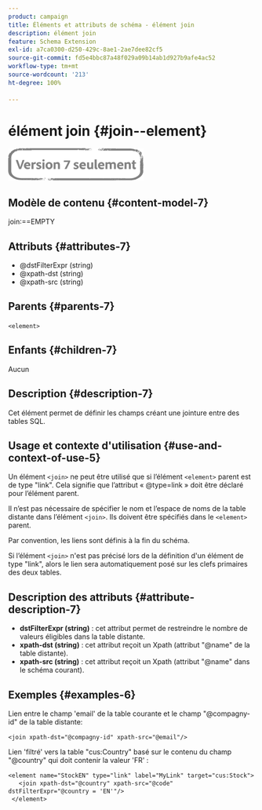 ```yaml
---
product: campaign
title: Éléments et attributs de schéma - élément join
description: élément join
feature: Schema Extension
exl-id: a7ca0300-d250-429c-8ae1-2ae7dee82cf5
source-git-commit: fd5e4bbc87a48f029a09b14ab1d927b9afe4ac52
workflow-type: tm+mt
source-wordcount: '213'
ht-degree: 100%

---
```


# élément join {#join--element}

![](../../../assets/v7-only.svg)

## Modèle de contenu {#content-model-7}

join:==EMPTY

## Attributs {#attributes-7}

* @dstFilterExpr (string)
* @xpath-dst (string)
* @xpath-src (string)

## Parents {#parents-7}

`<element>`

## Enfants {#children-7}

Aucun

## Description {#description-7}

Cet élément permet de définir les champs créant une jointure entre des tables SQL.

## Usage et contexte d&#39;utilisation {#use-and-context-of-use-5}

Un  élément `<join>` ne peut être utilisé que si l’élément `<element>` parent est de type &quot;link&quot;. Cela signifie que l’attribut « @type=link » doit être déclaré pour l’élément parent.

Il n’est pas nécessaire de spécifier le nom et l’espace de noms de la table distante dans l’élément `<join>`. Ils doivent être spécifiés dans le `<element>` parent.

Par convention, les liens sont définis à la fin du schéma.

Si l’élément `<join>` n&#39;est pas précisé lors de la définition d&#39;un élément de type &quot;link&quot;, alors le lien sera automatiquement posé sur les clefs primaires des deux tables.

## Description des attributs {#attribute-description-7}

* **dstFilterExpr (string)** : cet attribut permet de restreindre le nombre de valeurs éligibles dans la table distante.
* **xpath-dst (string)** : cet attribut reçoit un Xpath (attribut &quot;@name&quot; de la table distante).
* **xpath-src (string)** : cet attribut reçoit un Xpath (attribut &quot;@name&quot; dans le schéma courant).

## Exemples       {#examples-6}

Lien entre le champ &#39;email&#39; de la table courante et le champ &quot;@compagny-id&quot; de la table distante:

```
<join xpath-dst="@compagny-id" xpath-src="@email"/>
```

Lien &#39;filtré&#39; vers la table &quot;cus:Country&quot; basé sur le contenu du champ &quot;@country&quot; qui doit contenir la valeur &#39;FR&#39; :

```
<element name="StockEN" type="link" label="MyLink" target="cus:Stock">
   <join xpath-dst="@country" xpath-src="@code" dstFilterExpr="@country = 'EN'"/>
 </element>
```
